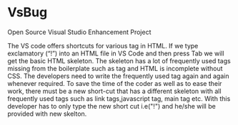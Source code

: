 # VsBug
Open Source Visual Studio Enhancement Project

The VS code offers shortcuts for various tag in HTML. If we type exclamatory (“!”) into an HTML file in VS Code and then press Tab we will get the basic HTML skeleton. The skeleton has a lot of frequently used tags missing from the boilerplate such as <link> tag and HTML is incomplete without CSS. The developers need to write the frequently used tag again and again whenever required. To save the time of the coder as well as to ease their work, there must be a new short-cut that has a different skeleton with all frequently used tags such as link tags,javascript tag, main tag etc. With this developer has to only type the new short cut i.e("!") and he/she will be provided with new skelton.
